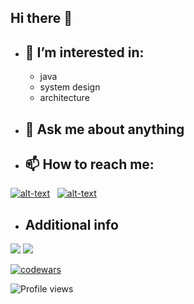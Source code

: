 ## Hi there 👋 


- 🌱 I’m interested in:
  - 
    - java
    - system design
    - architecture
  
- 💬 Ask me about anything
  - 

<!--
- 🔭 I’m currently working on:
- 👯 I’m looking to collaborate on ...
- 🤔 I’m looking for help with ...
- 📫 How to reach me: ...
- 😄 Pronouns: ...
- ⚡ Fun fact: ...
-->
<!--
![Github stats](https://github-readme-stats.vercel.app/api?username=waterpoleg&hide=stars,prs,issues,contribs)
[![Top Langs](https://github-readme-stats.vercel.app/api/top-langs/?username=waterpoleg&layout=compact)](https://github.com/waterpoleg/github-readme-stats)
-->

- 📫 How to reach me:
  - 

[![alt-text](https://img.shields.io/badge/-telegram-grey?style=flat&logo=telegram&logoColor=white)](https://t.me/waterpoleg)&nbsp;&nbsp;
[![alt-text](https://img.shields.io/badge/@%20email-005FED?style=flat&logo=mail&logoColor=white)](mailto:watepoleg@gmail.com)&nbsp;&nbsp;

- Additional info 
  -

![](https://github-profile-summary-cards.vercel.app/api/cards/stats?username=waterpoleg&theme=solarized_dark)
![](https://github-profile-summary-cards.vercel.app/api/cards/repos-per-language?username=waterpoleg&theme=solarized_dark)
<!--
[![alt-text](https://img.shields.io/badge/-telegram-grey?style=flat&logo=telegram&logoColor=white)](https://t.me/waterpoleg)&nbsp;&nbsp;
[![alt-text](https://img.shields.io/badge/@%20email-005FED?style=flat&logo=mail&logoColor=white)](mailto:watepoleg@gmail.com)&nbsp;&nbsp;
-->
[![codewars](https://www.codewars.com/users/waterpoleg/badges/small)](https://www.codewars.com/users/waterpoleg)

![Profile views](https://gpvc.arturio.dev/waterpoleg)
